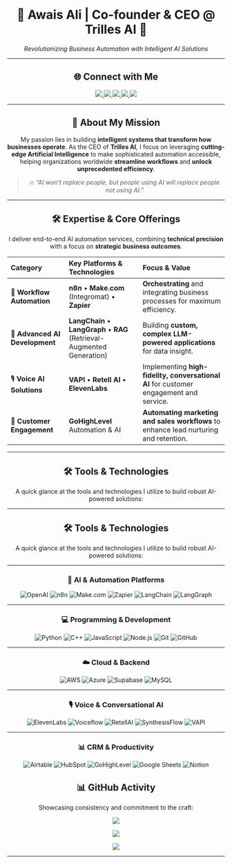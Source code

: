 <div align="center">

# 👋 Awais Ali | Co-founder & CEO @ Trilles AI 🚀

_Revolutionizing Business Automation with Intelligent AI Solutions_


---
## 🌐 Connect with Me  

<p align="center">
  <a href="https://www.linkedin.com/in/awais-ali-93115237b" target="_blank">
    <img src="https://img.shields.io/badge/LinkedIn-%230077B5.svg?&style=for-the-badge&logo=linkedin&logoColor=white" />
  </a>
  <a href="https://trilles.ai" target="_blank">
    <img src="https://img.shields.io/badge/🌐%20Website-4285F4?style=for-the-badge&logo=google-chrome&logoColor=white" />
  </a>
  <a href="https://www.upwork.com/" target="_blank">
    <img src="https://img.shields.io/badge/Upwork-6FDA44?style=for-the-badge&logo=upwork&logoColor=white" />
  </a>
  <a href="https://x.com/AwaisAli181673?t=bskYe_eWa_wk60Qvei4qzg&s=09" target="_blank">
    <img src="https://img.shields.io/badge/X-000000?style=for-the-badge&logo=x&logoColor=white" />
  </a>
  <a href="mailto:awaisstudent1687@gmail.com">
    <img src="https://img.shields.io/badge/Email-D14836?style=for-the-badge&logo=gmail&logoColor=white" />
  </a>
</p>

---
## 🌟 About My Mission

My passion lies in building **intelligent systems that transform how businesses operate**. As the CEO of **Trilles AI**, I focus on leveraging **cutting-edge Artificial Intelligence** to make sophisticated automation accessible, helping organizations worldwide **streamline workflows** and **unlock unprecedented efficiency**.

> 🔥 *“AI won’t replace people, but people using AI will replace people not using AI.”*

---

## 🛠️ Expertise & Core Offerings

I deliver end-to-end AI automation services, combining **technical precision** with a focus on **strategic business outcomes**.

| Category | Key Platforms & Technologies | Focus & Value |
| :--- | :--- | :--- |
| 🤖 **Workflow Automation** | **n8n** • **Make.com** (Integromat) • **Zapier** | **Orchestrating** and integrating business processes for maximum efficiency. |
| 🧠 **Advanced AI Development** | **LangChain** • **LangGraph** • **RAG** (Retrieval-Augmented Generation) | Building **custom, complex LLM-powered applications** for data insight. |
| 🎙️ **Voice AI Solutions** | **VAPI** • **Retell AI** • **ElevenLabs** | Implementing **high-fidelity, conversational AI** for customer engagement and service. |
| 💬 **Customer Engagement** | **GoHighLevel** Automation & AI | **Automating marketing and sales workflows** to enhance lead nurturing and retention. |

---

## 🛠️ Tools & Technologies  

A quick glance at the tools and technologies I utilize to build robust AI-powered solutions:  

---
## 🛠️ Tools & Technologies  

A quick glance at the tools and technologies I utilize to build robust AI-powered solutions:  

---

### 🤖 AI & Automation Platforms  
![OpenAI](https://img.shields.io/badge/OpenAI-%23412991.svg?style=for-the-badge&logo=openai&logoColor=white) ![n8n](https://img.shields.io/badge/n8n-%23E31C5F.svg?style=for-the-badge&logo=n8n&logoColor=white) ![Make.com](https://img.shields.io/badge/Make.com-%230078D7.svg?style=for-the-badge&logo=make&logoColor=white) ![Zapier](https://img.shields.io/badge/Zapier-%23FF4A00.svg?style=for-the-badge&logo=zapier&logoColor=white) ![LangChain](https://img.shields.io/badge/LangChain-%2300A67E.svg?style=for-the-badge&logo=chainlink&logoColor=white) ![LangGraph](https://img.shields.io/badge/LangGraph-%23121011.svg?style=for-the-badge&logo=graph&logoColor=white)  

---

### 💻 Programming & Development  
![Python](https://img.shields.io/badge/python-3670A0?style=for-the-badge&logo=python&logoColor=ffdd54) ![C++](https://img.shields.io/badge/c++-%2300599C.svg?style=for-the-badge&logo=c%2B%2B&logoColor=white) ![JavaScript](https://img.shields.io/badge/javascript-%23323330.svg?style=for-the-badge&logo=javascript&logoColor=%23F7DF1E) ![Node.js](https://img.shields.io/badge/node.js-6DA55F?style=for-the-badge&logo=node.js&logoColor=white) ![Git](https://img.shields.io/badge/git-%23F05033.svg?style=for-the-badge&logo=git&logoColor=white) ![GitHub](https://img.shields.io/badge/GitHub-%23181717.svg?style=for-the-badge&logo=github&logoColor=white)  

---

### ☁️ Cloud & Backend  
![AWS](https://img.shields.io/badge/AWS-%23FF9900.svg?style=for-the-badge&logo=amazon-aws&logoColor=white) ![Azure](https://img.shields.io/badge/azure-%230072C6.svg?style=for-the-badge&logo=microsoftazure&logoColor=white) ![Supabase](https://img.shields.io/badge/Supabase-%233FCF8E.svg?style=for-the-badge&logo=supabase&logoColor=white) ![MySQL](https://img.shields.io/badge/mysql-4479A1.svg?style=for-the-badge&logo=mysql&logoColor=white)  

---

### 🎙️ Voice & Conversational AI  
![ElevenLabs](https://img.shields.io/badge/ElevenLabs-%23FF6F00.svg?style=for-the-badge&logo=elevenlabs&logoColor=white) ![Voiceflow](https://img.shields.io/badge/Voiceflow-%230072C6.svg?style=for-the-badge&logo=voicemod&logoColor=white) ![RetellAI](https://img.shields.io/badge/RetellAI-%23000000.svg?style=for-the-badge&logo=googleassistant&logoColor=white) ![SynthesisFlow](https://img.shields.io/badge/SynthesisFlow-%23F24E1E.svg?style=for-the-badge&logo=google-voice&logoColor=white) ![VAPI](https://img.shields.io/badge/VAPI-%23000000.svg?style=for-the-badge&logo=voipdotms&logoColor=white)  

---

### 📊 CRM & Productivity  
![Airtable](https://img.shields.io/badge/Airtable-%23FFCF00.svg?style=for-the-badge&logo=airtable&logoColor=black) ![HubSpot](https://img.shields.io/badge/HubSpot-%23FF7A59.svg?style=for-the-badge&logo=hubspot&logoColor=white) ![GoHighLevel](https://img.shields.io/badge/GoHighLevel-%232C7BE5.svg?style=for-the-badge&logo=high&logoColor=white) ![Google Sheets](https://img.shields.io/badge/Google%20Sheets-34A853?style=for-the-badge&logo=googlesheets&logoColor=white) ![Notion](https://img.shields.io/badge/Notion-%23000000.svg?style=for-the-badge&logo=notion&logoColor=white)  


## 📊 GitHub Activity

Showcasing consistency and commitment to the craft:

<div align="center">
  
  ![](https://github-readme-stats.vercel.app/api?username=Awaisali36&theme=swift&hide_border=true&show_icons=true&include_all_commits=true&count_private=true)
  
  ![](https://nirzak-streak-stats.vercel.app/?user=Awaisali36&theme=swift&hide_border=true)
  
  ![](https://github-readme-stats.vercel.app/api/top-langs/?username=Awaisali36&theme=swift&hide_border=true&layout=compact)
</div>

---
